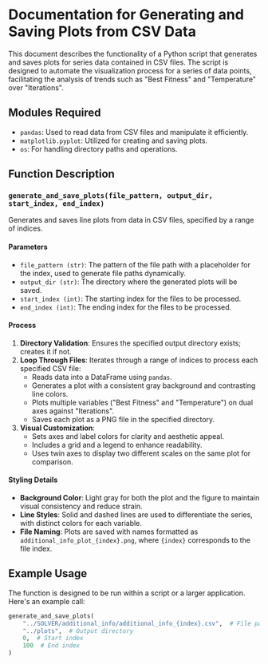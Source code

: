 # Documentation for Generating and Saving Plots from CSV Data

This document describes the functionality of a Python script that generates and saves plots for series data contained in CSV files. The script is designed to automate the visualization process for a series of data points, facilitating the analysis of trends such as "Best Fitness" and "Temperature" over "Iterations".

## Modules Required

- `pandas`: Used to read data from CSV files and manipulate it efficiently.
- `matplotlib.pyplot`: Utilized for creating and saving plots.
- `os`: For handling directory paths and operations.

## Function Description

### `generate_and_save_plots(file_pattern, output_dir, start_index, end_index)`

Generates and saves line plots from data in CSV files, specified by a range of indices.

#### Parameters

- `file_pattern (str)`: The pattern of the file path with a placeholder for the index, used to generate file paths dynamically.
- `output_dir (str)`: The directory where the generated plots will be saved.
- `start_index (int)`: The starting index for the files to be processed.
- `end_index (int)`: The ending index for the files to be processed.

#### Process

1. **Directory Validation**: Ensures the specified output directory exists; creates it if not.
2. **Loop Through Files**: Iterates through a range of indices to process each specified CSV file:
   - Reads data into a DataFrame using `pandas`.
   - Generates a plot with a consistent gray background and contrasting line colors.
   - Plots multiple variables ("Best Fitness" and "Temperature") on dual axes against "Iterations".
   - Saves each plot as a PNG file in the specified directory.
3. **Visual Customization**:
   - Sets axes and label colors for clarity and aesthetic appeal.
   - Includes a grid and a legend to enhance readability.
   - Uses twin axes to display two different scales on the same plot for comparison.

#### Styling Details

- **Background Color**: Light gray for both the plot and the figure to maintain visual consistency and reduce strain.
- **Line Styles**: Solid and dashed lines are used to differentiate the series, with distinct colors for each variable.
- **File Naming**: Plots are saved with names formatted as `additional_info_plot_{index}.png`, where `{index}` corresponds to the file index.

## Example Usage

The function is designed to be run within a script or a larger application. Here's an example call:

```python
generate_and_save_plots(
    "../SOLVER/additional_info/additional_info_{index}.csv",  # File pattern
    "../plots",  # Output directory
    0,  # Start index
    100  # End index
)
